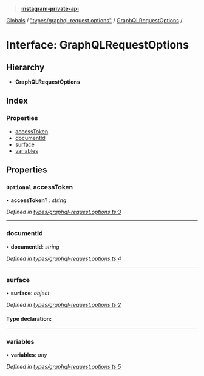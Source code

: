 > **[instagram-private-api](../README.md)**

[Globals](../README.md) / ["types/graphql-request.options"](../modules/_types_graphql_request_options_.md) / [GraphQLRequestOptions](_types_graphql_request_options_.graphqlrequestoptions.md) /

# Interface: GraphQLRequestOptions

## Hierarchy

* **GraphQLRequestOptions**

## Index

### Properties

* [accessToken](_types_graphql_request_options_.graphqlrequestoptions.md#optional-accesstoken)
* [documentId](_types_graphql_request_options_.graphqlrequestoptions.md#documentid)
* [surface](_types_graphql_request_options_.graphqlrequestoptions.md#surface)
* [variables](_types_graphql_request_options_.graphqlrequestoptions.md#variables)

## Properties

### `Optional` accessToken

• **accessToken**? : *string*

*Defined in [types/graphql-request.options.ts:3](https://github.com/dilame/instagram-private-api/blob/3e16058/src/types/graphql-request.options.ts#L3)*

___

###  documentId

• **documentId**: *string*

*Defined in [types/graphql-request.options.ts:4](https://github.com/dilame/instagram-private-api/blob/3e16058/src/types/graphql-request.options.ts#L4)*

___

###  surface

• **surface**: *object*

*Defined in [types/graphql-request.options.ts:2](https://github.com/dilame/instagram-private-api/blob/3e16058/src/types/graphql-request.options.ts#L2)*

#### Type declaration:

___

###  variables

• **variables**: *any*

*Defined in [types/graphql-request.options.ts:5](https://github.com/dilame/instagram-private-api/blob/3e16058/src/types/graphql-request.options.ts#L5)*
